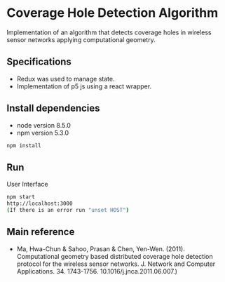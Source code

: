 # Coverage Hole Detection Algorithm
Implementation of an algorithm that detects coverage holes in wireless sensor networks applying computational geometry.
## Specifications
- Redux was used to manage state.
- Implementation of p5 js using a react wrapper.

## Install dependencies
- node version 8.5.0
- npm version 5.3.0
```bash
npm install
```

## Run
User Interface
```bash
npm start
http://localhost:3000
(If there is an error run "unset HOST")
```
## Main reference
- Ma, Hwa-Chun & Sahoo, Prasan & Chen, Yen-Wen. (2011). Computational geometry based distributed coverage hole detection protocol for the wireless sensor networks. J. Network and Computer Applications. 34. 1743-1756. 10.1016/j.jnca.2011.06.007.)


